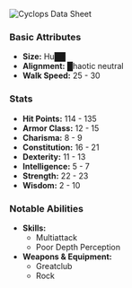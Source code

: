 ![](https://foundry-vtt-kb.s3.us-east-2.amazonaws.com/Images/Tokens/Monsters/Giants/Cyclops.png "Cyclops Data Sheet")
### Basic Attributes
- **Size:** Hu██
- **Alignment:** █haotic neutral
- **Walk Speed:** 25 - 30
### Stats
- **Hit Points:** 114 - 135
- **Armor Class:** 12 - 15
- **Charisma:** 8 - 9
- **Constitution:** 16 - 21
- **Dexterity:** 11 - 13
- **Intelligence:** 5 - 7
- **Strength:** 22 - 23
- **Wisdom:** 2 - 10
### Notable Abilities
- **Skills:**
    - Multiattack
    - Poor Depth Perception
- **Weapons & Equipment:**
    - Greatclub
    - Rock